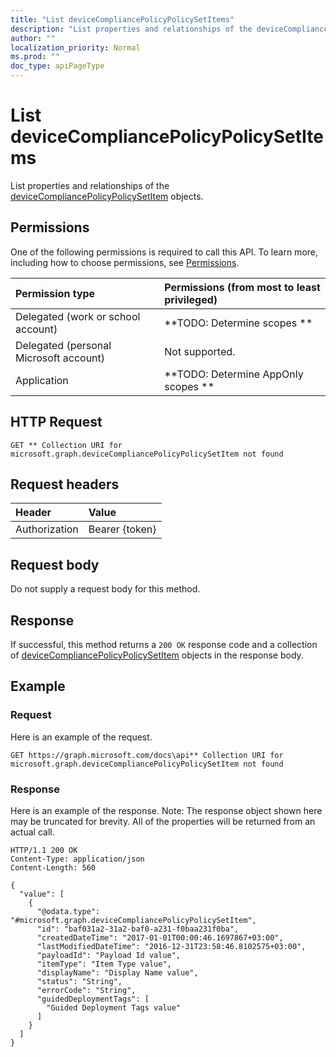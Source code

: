 ```yaml
---
title: "List deviceCompliancePolicyPolicySetItems"
description: "List properties and relationships of the deviceCompliancePolicyPolicySetItem objects."
author: ""
localization_priority: Normal
ms.prod: ""
doc_type: apiPageType
---
```


# List deviceCompliancePolicyPolicySetItems

List properties and relationships of the [deviceCompliancePolicyPolicySetItem](../resources/devicecompliancepolicypolicysetitem.md) objects.

## Permissions
One of the following permissions is required to call this API. To learn more, including how to choose permissions, see [Permissions](/concepts/permissions-reference.md).

|Permission type|Permissions (from most to least privileged)|
|:---|:---|
|Delegated (work or school account)|**TODO: Determine scopes **|
|Delegated (personal Microsoft account)|Not supported.|
|Application|**TODO: Determine AppOnly scopes **|

## HTTP Request
<!-- {
  "blockType": "ignored"
}
-->
``` http
GET ** Collection URI for microsoft.graph.deviceCompliancePolicyPolicySetItem not found
```

## Request headers
|Header|Value|
|:---|:---|
|Authorization|Bearer {token}|

## Request body
Do not supply a request body for this method.

## Response
If successful, this method returns a `200 OK` response code and a collection of [deviceCompliancePolicyPolicySetItem](../resources/devicecompliancepolicypolicysetitem.md) objects in the response body.

## Example

### Request
Here is an example of the request.
<!-- {
  "blockType": "request",
  "name": "get_devicecompliancepolicypolicysetitem"
}
-->
``` http
GET https://graph.microsoft.com/docs\api** Collection URI for microsoft.graph.deviceCompliancePolicyPolicySetItem not found
```

### Response
Here is an example of the response. Note: The response object shown here may be truncated for brevity. All of the properties will be returned from an actual call.
<!-- {
  "blockType": "response",
  "truncated": true,
  "@odata.type": "collection(microsoft.graph.devicecompliancepolicypolicysetitem)"
}
-->
``` http
HTTP/1.1 200 OK
Content-Type: application/json
Content-Length: 560

{
  "value": [
    {
      "@odata.type": "#microsoft.graph.deviceCompliancePolicyPolicySetItem",
      "id": "baf031a2-31a2-baf0-a231-f0baa231f0ba",
      "createdDateTime": "2017-01-01T00:00:46.1697867+03:00",
      "lastModifiedDateTime": "2016-12-31T23:58:46.8102575+03:00",
      "payloadId": "Payload Id value",
      "itemType": "Item Type value",
      "displayName": "Display Name value",
      "status": "String",
      "errorCode": "String",
      "guidedDeploymentTags": [
        "Guided Deployment Tags value"
      ]
    }
  ]
}
```

